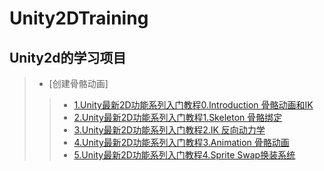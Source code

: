# Unity2DTraining
Unity2d的学习项目
  ----
>* [创建骨骼动画]
>>* [1.Unity最新2D功能系列入门教程0.Introduction 骨骼动画和IK](https://www.bilibili.com/video/BV1E7411c7td/?spm_id_from=333.788.recommend_more_video.1)
>>* [2.Unity最新2D功能系列入门教程1.Skeleton 骨骼绑定](https://www.bilibili.com/video/BV1w7411F7qb/?spm_id_from=333.788.recommend_more_video.0)
>>* [3.Unity最新2D功能系列入门教程2.IK 反向动力学](https://www.bilibili.com/video/BV1Y7411K7y6/?spm_id_from=333.788.recommend_more_video.0)
>>* [4.Unity最新2D功能系列入门教程3.Animation 骨骼动画](https://www.bilibili.com/video/BV1iE411E7ou/?spm_id_from=333.788.recommend_more_video.0)
>>* [5.Unity最新2D功能系列入门教程4.Sprite Swap换装系统](https://www.bilibili.com/video/BV1iE41177nU/?spm_id_from=333.788.recommend_more_video.0)
